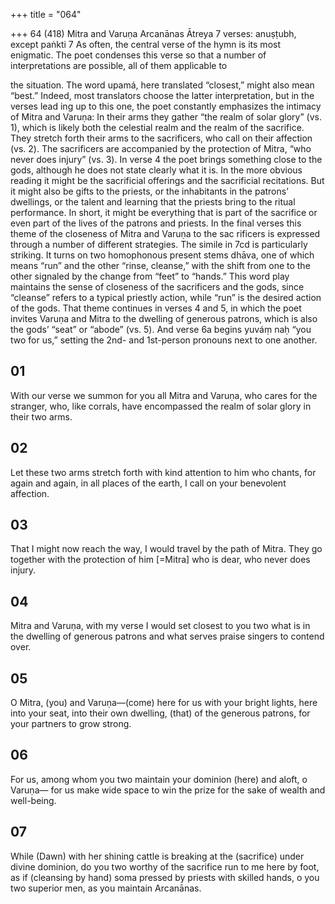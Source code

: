 +++
title = "064"

+++
64 (418)
Mitra and Varuṇa
Arcanānas Ātreya
7 verses: anuṣṭubh, except paṅkti 7
As often, the central verse of the hymn is its most enigmatic. The poet condenses  this verse so that a number of interpretations are possible, all of them applicable to

the situation. The word upamá, here translated “closest,” might also mean “best.”  Indeed, most translators choose the latter interpretation, but in the verses lead ing up to this one, the poet constantly emphasizes the intimacy of Mitra and  Varuṇa: In their arms they gather “the realm of solar glory” (vs. 1), which is likely  both the celestial realm and the realm of the sacrifice. They stretch forth their arms  to the sacrificers, who call on their affection (vs. 2). The sacrificers are accompanied  by the protection of Mitra, “who never does injury” (vs. 3). In verse 4 the poet  brings something close to the gods, although he does not state clearly what it is.  In the more obvious reading it might be the sacrificial offerings and the sacrificial  recitations. But it might also be gifts to the priests, or the inhabitants in the patrons’  dwellings, or the talent and learning that the priests bring to the ritual performance.  In short, it might be everything that is part of the sacrifice or even part of the lives  of the patrons and priests.
In the final verses this theme of the closeness of Mitra and Varuṇa to the sac rificers is expressed through a number of different strategies. The simile in 7cd is  particularly striking. It turns on two homophonous present stems dhāva, one of  which means “run” and the other “rinse, cleanse,” with the shift from one to the  other signaled by the change from “feet” to “hands.” This word play maintains the  sense of closeness of the sacrificers and the gods, since “cleanse” refers to a typical  priestly action, while “run” is the desired action of the gods. That theme continues  in verses 4 and 5, in which the poet invites Varuṇa and Mitra to the dwelling of  generous patrons, which is also the gods’ “seat” or “abode” (vs. 5). And verse 6a  begins yuváṃ naḥ “you two for us,” setting the 2nd- and 1st-person pronouns next  to one another.
## 01
With our verse we summon for you all Mitra and Varuṇa, who cares for  the stranger,
who, like corrals, have encompassed the realm of solar glory in their  two arms.
## 02
Let these two arms stretch forth with kind attention to him who chants, for again and again, in all places of the earth, I call on your benevolent  affection.
## 03
That I might now reach the way, I would travel by the path of Mitra. They go together with the protection of him [=Mitra] who is dear, who  never does injury.
## 04
Mitra and Varuṇa, with my verse I would set closest to you two
what is in the dwelling of generous patrons and what serves praise
singers to contend over.
## 05
O Mitra, (you) and Varuṇa—(come) here for us with your bright lights,  here into your seat,
into their own dwelling, (that) of the generous patrons, for your partners  to grow strong.
## 06
For us, among whom you two maintain your dominion (here) and aloft,  o Varuṇa— for us make wide space to win the prize for the sake of wealth and
well-being.
## 07
While (Dawn) with her shining cattle is breaking at the (sacrifice) under  divine dominion,
do you two worthy of the sacrifice run to me here by foot, as if
(cleansing by hand) soma pressed by priests with skilled hands, o you  two superior men, as you maintain Arcanānas.